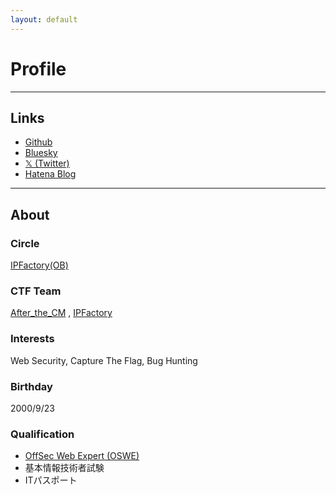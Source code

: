 ```yaml
---
layout: default
---
```


# Profile

* * *

## Links

- [Github](https://github.com/y0d3n)
- [Bluesky](https://bsky.app/profile/y0d3n.bsky.social)
- [𝕏 (Twitter)](https://twitter.com/y0d3n)
- [Hatena Blog](https://y0d3n.hatenablog.com/)

* * *

## About

### Circle

[IPFactory(OB)](https://ipfactory.github.io/)

### CTF Team

[After_the_CM](https://ctftime.org/team/118161)
, [IPFactory](https://ctftime.org/team/11420)

### Interests

Web Security, Capture The Flag, Bug Hunting

### Birthday

2000/9/23

### Qualification

- [OffSec Web Expert (OSWE)](https://www.credential.net/1795b0db-f7ba-4984-ae88-838790037e2f)
- 基本情報技術者試験
- ITパスポート

